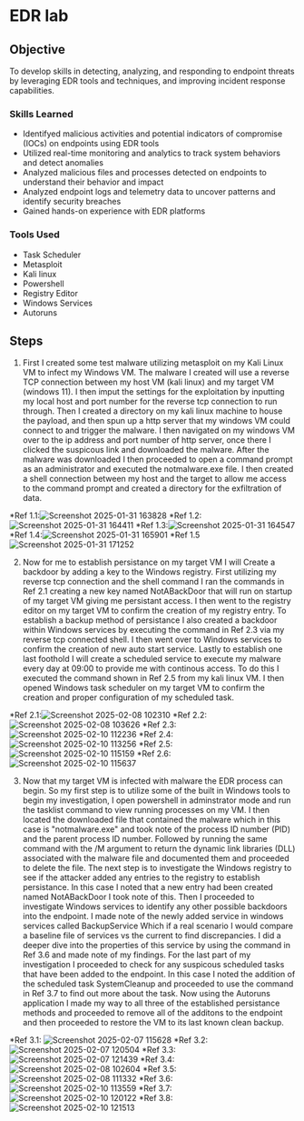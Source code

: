 # EDR lab

## Objective
To develop skills in detecting, analyzing, and responding to endpoint threats by leveraging EDR tools and techniques, and improving incident response capabilities.



### Skills Learned

-  Identifyed malicious activities and potential indicators of compromise (IOCs) on endpoints using EDR tools
-  Utilized real-time monitoring and analytics to track system behaviors and detect anomalies
-  Analyzed malicious files and processes detected on endpoints to understand their behavior and impact
-  Analyzed endpoint logs and telemetry data to uncover patterns and identify security breaches
-  Gained hands-on experience with EDR platforms 



### Tools Used

- Task Scheduler
- Metasploit
- Kali linux
- Powershell
- Registry Editor
- Windows Services
- Autoruns


## Steps

1. First I created some test malware utilizing metasploit on my Kali Linux VM to infect my Windows VM. The malware I created will use a reverse TCP connection between my host VM (kali linux) and my target VM (windows 11). I then imput the settings for the exploitation by inputting my local host and port number for the reverse tcp connection to run through. Then I created a directory on my kali linux machine to house the payload, and then spun up a http server that my windows VM could connect to and trigger the malware. I then navigated on my windows VM over to the ip address and port number of http server, once there I clicked the suspicous link and downloaded the malware. After the malware was downloaded I then proceeded to open a command prompt as an administrator and executed the notmalware.exe file. I then created a shell connection between my host and the target to allow me access to the command prompt and created a directory for the exfiltration of data.

*Ref 1.1:![Screenshot 2025-01-31 163828](https://github.com/user-attachments/assets/be75f5d1-a337-4072-bbf9-4fb6b2e18cc3)
*Ref 1.2:![Screenshot 2025-01-31 164411](https://github.com/user-attachments/assets/b3f41817-0fdd-4d63-8d57-e7d071f35255)
*Ref 1.3:![Screenshot 2025-01-31 164547](https://github.com/user-attachments/assets/53219003-0d35-436f-9367-1e3ede431208)
*Ref 1.4:![Screenshot 2025-01-31 165901](https://github.com/user-attachments/assets/963ed34d-38c6-49bd-8665-32da3f9d21cf)
*Ref 1.5![Screenshot 2025-01-31 171252](https://github.com/user-attachments/assets/1b732888-7d3b-4299-81ff-cadfb821d377)

2. Now for me to establish persistance on my target VM I will Create a backdoor by adding a key to the Windows registry. First utilizing my reverse tcp connection and the shell command I ran the commands in Ref 2.1 creating a new key named NotABackDoor that will run on startup of my target VM giving me persistant access. I then went to the registry editor on my target VM to confirm the creation of my registry entry. To establish a backup method of persistance I also created a backdoor within Windows services by executing the command in Ref 2.3 via my reverse tcp connected shell. I then went over to Windows services to confirm the creation of new auto start service. Lastly to establish one last foothold I will create a scheduled service to execute my malware every day at 09:00 to provide me with continous access. To do this I executed the command shown in Ref 2.5 from my kali linux VM. I then opened Windows task scheduler on my target VM to confirm the creation and proper configuration of my scheduled task.

*Ref 2.1:![Screenshot 2025-02-08 102310](https://github.com/user-attachments/assets/03eb6f55-bc86-4645-9fa9-4b50505a8b82)
*Ref 2.2:![Screenshot 2025-02-08 103626](https://github.com/user-attachments/assets/a3dfb3b3-0068-48fe-96ab-850e48dc999d)
*Ref 2.3:![Screenshot 2025-02-10 112236](https://github.com/user-attachments/assets/0523947e-b2a8-4670-970c-8de7c2553dd9)
*Ref 2.4:![Screenshot 2025-02-10 113256](https://github.com/user-attachments/assets/cf3929fb-b25e-4d2a-8917-a5d2b9a0f2a8)
*Ref 2.5:![Screenshot 2025-02-10 115159](https://github.com/user-attachments/assets/79189329-52e1-479f-a0d9-c2e6327b735d)
*Ref 2.6:![Screenshot 2025-02-10 115637](https://github.com/user-attachments/assets/84f2fc00-bf03-4321-b350-dff0a25add13)

3. Now that my target VM is infected with malware the EDR process can begin. So my first step is to utilize some of the built in Windows tools to begin my investigation, I open powershell in adminstrator mode and run the tasklist command to view running processes on my VM. I then located the downloaded file that contained the malware which in this case is "notmalware.exe" and took note of the process ID number (PID) and the parent process ID number. Followed by running the same command with the /M argument to return the dynamic link libraries (DLL) associated with the malware file and documented them and proceeded to delete the file. The next step is to investigate the Windows registry to see if the attacker added any entries to the registry to establish persistance. In this case I noted that a new entry had been created named NotABackDoor I took note of this. Then I proceeded to investigate Windows services to identify any other possible backdoors into the endpoint. I made note of the newly added service in windows services called BackupService Which if a real scenario I would compare a baseline file of services vs the current to find discrepancies. I did a deeper dive into the properties of this service by using the command in Ref 3.6 and made note of my findings. For the last part of my investigation I proceeded to check for any suspicous scheduled tasks that have been added to the endpoint. In this case I noted the addition of the scheduled task SystemCleanup and proceeded to use the command in Ref 3.7 to find out more about the task. Now using the Autoruns application I made my way to all three of the established persistance methods and proceeded to remove all of the additons to the endpoint and then proceeded to restore the VM to its last known clean backup.

*Ref 3.1: ![Screenshot 2025-02-07 115628](https://github.com/user-attachments/assets/97c87243-5b0f-44aa-9cf9-4345ab02cd62)
*Ref 3.2: ![Screenshot 2025-02-07 120504](https://github.com/user-attachments/assets/715c3071-12dc-4f6e-95c8-b5b2c3474220)
*Ref 3.3: ![Screenshot 2025-02-07 121439](https://github.com/user-attachments/assets/4608f967-6d20-4c0b-ba25-574116acac02)
*Ref 3.4: ![Screenshot 2025-02-08 102604](https://github.com/user-attachments/assets/dd9df999-da7e-4253-b10d-a76019473a71)
*Ref 3.5: ![Screenshot 2025-02-08 111332](https://github.com/user-attachments/assets/0bff2f6d-cf1a-4ef1-873a-9a78fe3afa00)
*Ref 3.6: ![Screenshot 2025-02-10 113559](https://github.com/user-attachments/assets/f5d3ef9b-4aef-48d3-86ea-3c9bad593fff)
*Ref 3.7: ![Screenshot 2025-02-10 120122](https://github.com/user-attachments/assets/b46ded68-2cae-463c-b549-6cdb2bd1212e)
*Ref 3.8: ![Screenshot 2025-02-10 121513](https://github.com/user-attachments/assets/995c0738-ca11-46b4-b58e-efb31dd7ae32)
